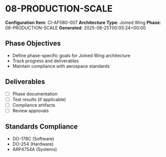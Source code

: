 # 08-PRODUCTION-SCALE

**Configuration Item**: CI-AF080-007
**Architecture Type**: Joined Wing
**Phase**: 08-PRODUCTION-SCALE
**Generated**: 2025-08-25T00:05:24+00:00

## Phase Objectives
- Define phase-specific goals for Joined Wing architecture
- Track progress and deliverables
- Maintain compliance with aerospace standards

## Deliverables
- [ ] Phase documentation
- [ ] Test results (if applicable)
- [ ] Compliance artifacts
- [ ] Review approvals

## Standards Compliance
- DO-178C (Software)
- DO-254 (Hardware)
- ARP4754A (Systems)
